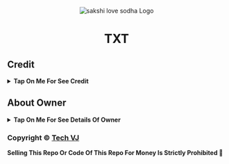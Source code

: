<p align="center">
  <img src="https://graph.org/file/3a3dcf4641b09d49aa06e.jpg" alt="sakshi love sodha Logo">
</p>
<h1 align="center">
  TXT 
</h1>


## Credit

<b><details><summary>Tap On Me For See Credit</summary>

💝 Credit Goes To [sodha](https://telegram.me/sodha_sarkar) So Don't Forgot To Give Credit


Copyright ©️ [sodha](https://telegram.me/sodha_sarkar)

</b>
</details>

## About Owner 

<b><details><summary>Tap On Me For See Details Of Owner</summary>



</b>
</details>


### Copyright ©️ [Tech VJ](https://telegram.me/sodha_sarkar)

<b>Selling This Repo Or Code Of This Repo For Money Is Strictly Prohibited 🚫</b>

